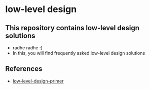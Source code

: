 # low-level design 
## This repository contains low-level design solutions
- radhe radhe :)
- In this, you will find frequently asked low-level design solutions
## References
- [low-level-design-primer ](https://github.com/prasadgujar/low-level-design-primer/tree/master)
